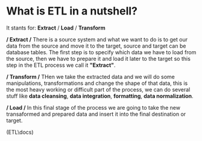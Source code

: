 # What is ETL in a nutshell?

It stants for: **Extract** / **Load** / **Transform**

**/ Extract /**
There is a source system and what we want to do is to get our data from the source and move it to the target, source and target can be database tables. The first step is to specify which data we have to load from the source, then we have to prepare it and load it later to the target so this step in the ETL process we call it **"Extract"**.

**/ Transform /**
THen we take the extracted data and we will do some manipulations, transformations and change the shape of that data, this is the most heavy working or difficult part of the process, we can do several stuff like **data cleansing**, **data integration**, **formatting**, **data normalization**.

**/ Load /**
In this final stage of the process we are going to take the new transaformed and prepared data and insert it into the final destination or target.

(ETL\docs)